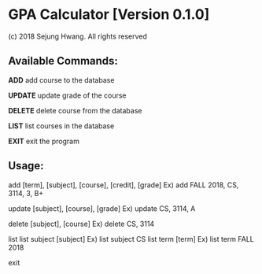 # GPA Calculator [Version 0.1.0]
(c) 2018 Sejung Hwang. All rights reserved

## Available Commands:
**ADD**	add course to the database

**UPDATE**	update grade of the course

**DELETE**	delete course from the database

**LIST**	list courses in the database

**EXIT**	exit the program

## Usage:
add [term], [subject], [course], [credit], [grade]
	Ex) add FALL 2018, CS, 3114, 3, B+

update [subject], [course], [grade]
	Ex) update CS, 3114, A

delete [subject], [course]
	Ex) delete CS, 3114

list
list subject [subject]
	Ex) list subject CS
list term [term]
	Ex) list term FALL 2018

exit
